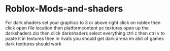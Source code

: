 # Roblox-Mods-and-shaders
For dark shaders set your graphics to 3 or above right click on roblex then click open file location then platformcontent pc textures open up the darkshaders.zip then click darkshaders select everything ctrl c then ctrl v to paste it in textures then in rivals you should get dark arena im alot of games dark texttures should work
